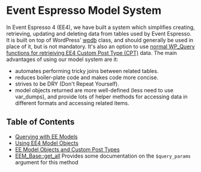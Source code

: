 # Event Espresso Model System

In Event Espresso 4 (EE4), we have built a system which simplifies creating, retrieving, updating and deleting data from tables used by Event Espresso. It is built on top of WordPress' [wpdb](https://codex.wordpress.org/Class_Reference/wpdb) class, and should generally be used in place of it, but is not mandatory. It's also an option to use [normal WP_Query functions for retrieiving EE4 Custom Post Type (CPT)](ee-model-objects-and-custom-post-types.md) data. The main advantages of using our model system are it:

* automates performing tricky joins between related tables.
* reduces boiler-plate code and makes code more concise.
* strives to be DRY (Don't Repeat Yourself).
* model objects returned are more well-defined (less need to use var_dumps), and provide lots of helper methods for accessing data in different formats and accessing related items.

## Table of Contents

- [Querying with EE Models](./model-querying.md)
- [Using EE4 Model Objects](./using-ee4-model-objects.md)
- [EE Model Objects and Custom Post Types](./ee-model-objects-and-custom-post-types.md)
- [EEM_Base::get_all](./eem-base-get-all.md) Provides some documentation on the `$query_params` argument for this method